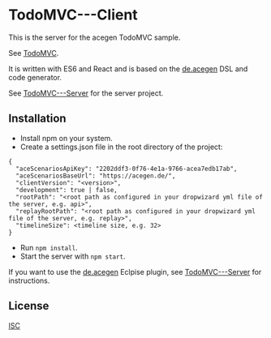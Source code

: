 # TodoMVC---Client

This is the server for the acegen TodoMVC sample.

See [TodoMVC](https://todo.acegen.de/#).

It is written with ES6 and React and 
is based on the [de.acegen](https://github.com/annettedorothea/de.acegen) 
DSL and code generator.

See [TodoMVC---Server](https://github.com/annettedorothea/TodoMVC---Server) for the server project.

## Installation

- Install npm on your system.
- Create a settings.json file in the root directory of the project:
```
{
  "aceScenariosApiKey": "2202ddf3-0f76-4e1a-9766-acea7edb17ab",
  "aceScenariosBaseUrl": "https://acegen.de/",
  "clientVersion": "<version>",
  "development": true | false,
  "rootPath": "<root path as configured in your dropwizard yml file of the server, e.g. api>",
  "replayRootPath": "<root path as configured in your dropwizard yml file of the server, e.g. replay>",
  "timelineSize": <timeline size, e.g. 32>
}
```
- Run ```npm install```. 
- Start the server with ```npm start```.

If you want to use the [de.acegen](https://github.com/annettedorothea/de.acegen) 
Eclpise plugin, see [TodoMVC---Server](https://github.com/annettedorothea/TodoMVC---Server)
for instructions.

## License
[ISC](License.txt)
